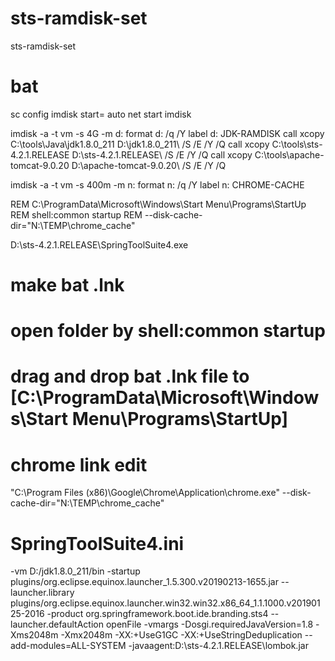 # sts-ramdisk-set
sts-ramdisk-set



# bat
sc config imdisk start= auto
net start imdisk


imdisk -a -t vm -s 4G -m d:
format d: /q /Y
label d: JDK-RAMDISK
call xcopy C:\tools\Java\jdk1.8.0_211 D:\jdk1.8.0_211\ /S /E /Y /Q
call xcopy C:\tools\sts-4.2.1.RELEASE D:\sts-4.2.1.RELEASE\ /S /E /Y /Q
call xcopy C:\tools\apache-tomcat-9.0.20 D:\apache-tomcat-9.0.20\ /S /E /Y /Q


 

imdisk -a -t vm -s 400m -m n:
format n: /q /Y
label n: CHROME-CACHE


REM C:\ProgramData\Microsoft\Windows\Start Menu\Programs\StartUp
REM shell:common startup
REM  --disk-cache-dir="N:\TEMP\chrome_cache"



D:\sts-4.2.1.RELEASE\SpringToolSuite4.exe

 


















# make bat .lnk

# open folder by   shell:common startup  

# drag and drop bat .lnk file to  [C:\ProgramData\Microsoft\Windows\Start Menu\Programs\StartUp] 



#  chrome link edit
"C:\Program Files (x86)\Google\Chrome\Application\chrome.exe" --disk-cache-dir="N:\TEMP\chrome_cache"











# SpringToolSuite4.ini


-vm
D:/jdk1.8.0_211/bin
-startup
plugins/org.eclipse.equinox.launcher_1.5.300.v20190213-1655.jar
--launcher.library
plugins/org.eclipse.equinox.launcher.win32.win32.x86_64_1.1.1000.v20190125-2016
-product
org.springframework.boot.ide.branding.sts4
--launcher.defaultAction
openFile
-vmargs
-Dosgi.requiredJavaVersion=1.8
-Xms2048m
-Xmx2048m
-XX:+UseG1GC
-XX:+UseStringDeduplication
--add-modules=ALL-SYSTEM
-javaagent:D:\sts-4.2.1.RELEASE\lombok.jar













